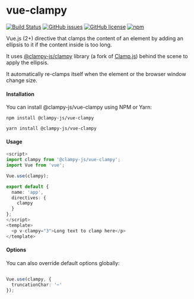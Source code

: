 # vue-clampy
[![Build Status](https://img.shields.io/travis/clampy-js/vue-clampy.svg)](https://travis-ci.org/clampy-js/vue-clampy)
[![GitHub issues](https://img.shields.io/github/issues/clampy-js/vue-clampy.svg)](https://github.com/clampy-js/vue-clampy/issues)
[![GitHub license](https://img.shields.io/github/license/clampy-js/vue-clampy.svg)](https://github.com/clampy-js/vue-clampy/blob/master/LICENSE)
[![npm](https://img.shields.io/npm/dt/@clampy-js/vue-clampy.svg)](https://www.npmjs.com/package/@clampy-js/vue-clampy)

Vue.js (2+) directive that clamps the content of an element by adding an ellipsis to it if the content inside is too long.

It uses [@clampy-js/clampy](https://github.com/clampy-js/clampy) library (a fork of [Clamp.js](https://github.com/josephschmitt/Clamp.js)) behind the scene to apply the ellipsis.

It automatically re-clamps itself when the element or the browser window change size.

#### Installation
You can install @clampy-js/vue-clampy using NPM or Yarn:

```
npm install @clampy-js/vue-clampy
```

```
yarn install @clampy-js/vue-clampy
```

#### Usage
```typescript
<script>
import clampy from '@clampy-js/vue-clampy';
import Vue from 'vue';

Vue.use(clampy);

export default {
  name: 'app',
  directives: {
    clampy
  }
};
</script>
<template>
  <p v-clampy="3">Long text to clamp here</p>
</template>  
```

#### Options
You can also override default options globally:

```typescript

Vue.use(clampy, {
  truncationChar: '✂️'
});
 
```
